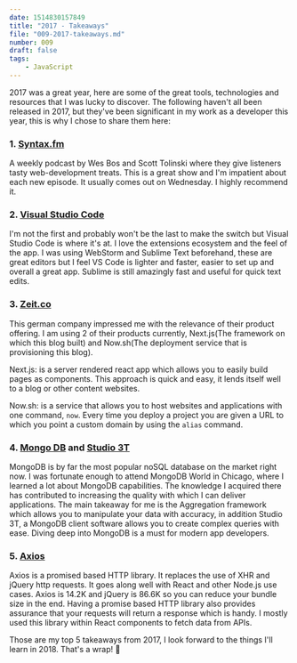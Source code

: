 ```yaml
---
date: 1514830157849
title: "2017 - Takeaways"
file: "009-2017-takeaways.md"
number: 009
draft: false
tags: 
    - JavaScript
---
```


2017 was a great year, here are some of the great tools, technologies and resources that I was lucky to discover. The following haven't all been released in 2017, but they've been significant in my work as a developer this year, this is why I chose to share them here: 

### 1. [Syntax.fm](https://syntax.fm/) 

A weekly podcast by Wes Bos and Scott Tolinski where they give listeners tasty web-development treats. This is a great show and I'm impatient about each new episode. It usually comes out on Wednesday. I highly recommend it. 

### 2. [Visual Studio Code](https://code.visualstudio.com/)

I'm not the first and probably won't be the last to make the switch but Visual Studio Code is where it's at. I love the extensions ecosystem and the feel of the app. I was using WebStorm and Sublime Text beforehand, these are great editors but I feel VS Code is lighter and faster, easier to set up and overall a great app. Sublime is still amazingly fast and useful for quick text edits. 

### 3. [Zeit.co](https://zeit.co/)

This german company impressed me with the relevance of their product offering. I am using 2 of their products currently, Next.js(The framework on which this blog built) and Now.sh(The deployment service that is provisioning this blog). 

Next.js: is a server rendered react app which allows you to easily build pages as components. This approach is quick and easy, it lends itself well to a blog or other content websites. 

Now.sh: is a service that allows you to host websites and applications with one command, `now`. Every time you deploy a project you are given a URL to which you point a custom domain by using the `alias` command. 

### 4. [Mongo DB](https://www.mongodb.com/) and [Studio 3T](https://studio3t.com)

MongoDB is by far the most popular noSQL database on the market right now. I was fortunate enough to attend MongoDB World in Chicago, where I learned a lot about MongoDB capabilities. The knowledge I acquired there has contributed to increasing the quality with which I can deliver applications. The main takeaway for me is the Aggregation framework which allows you to manipulate your data with accuracy, in addition Studio 3T, a MongoDB client software allows you to create complex queries with ease. Diving deep into MongoDB is a must for modern app developers.

### 5. [Axios](https://www.npmjs.com/package/axios)

Axios is a promised based HTTP library. It replaces the use of XHR and jQuery http requests. It goes along well with React and other Node.js use cases. Axios is 14.2K and jQuery is 86.6K so you can reduce your bundle size in the end. Having a promise based HTTP library also provides assurance that your requests will return a response which is handy. I mostly used this library within React components to fetch data from APIs.

Those are my top 5 takeaways from 2017, I look forward to the things I'll learn in 2018. That's a wrap! 🎉